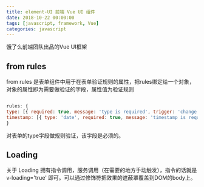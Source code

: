 ```yaml
---
title: element-UI 前端 Vue UI 组件
date: 2018-10-22 00:00:00
tags: [javascript, framework, Vue]
categories: javascript
---
```


饿了么前端团队出品的Vue UI框架

<!-- more -->

## from rules 

from rules 是表单组件中用于在表单验证规则的属性，把rules绑定给一个对象，对象的属性即为需要做验证的字段，属性值为验证规则

```js

rules: {
type: [{ required: true, message: 'type is required', trigger: 'change' }],
timestamp: [{ type: 'date', required: true, message: 'timestamp is required', trigger: 'change' }]
}

```

对表单的type字段做规则验证，该字段是必须的。

## Loading

关于 Loading  拥有指令调用，服务调用（在需要的地方手动触发），指令的话就是 v-loading='true'
即可。可以通过修饰符把效果的遮蔽罩覆盖到DOM的body上。
